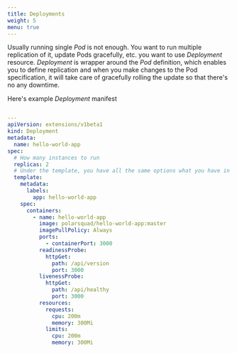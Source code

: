 ```yaml
---
title: Deployments
weight: 5
menu: true
---
```


Usually running single _Pod_ is not enough. You want to run multiple replication of it, update Pods gracefully, etc. you want to use _Deployment_ resource.
_Deployment_ is wrapper around the _Pod_ definition, which enables you to define replication and when you make changes to the Pod specification, it will take care of gracefully rolling the update so that there's no any downtime.

Here's example _Deployment_ manifest
```yaml

---
apiVersion: extensions/v1beta1
kind: Deployment
metadata:
  name: hello-world-app
spec:
  # How many instances to run
  replicas: 2
  # Under the template, you have all the same options what you have in Pod specification
  template:
    metadata:
      labels:
        app: hello-world-app
    spec:
      containers:
        - name: hello-world-app
          image: polarsquad/hello-world-app:master
          imagePullPolicy: Always
          ports:
            - containerPort: 3000
          readinessProbe:
            httpGet:
              path: /api/version
              port: 3000
          livenessProbe:
            httpGet:
              path: /api/healthy
              port: 3000
          resources:
            requests:
              cpu: 200m
              memory: 300Mi
            limits:
              cpu: 200m
              memory: 300Mi
```